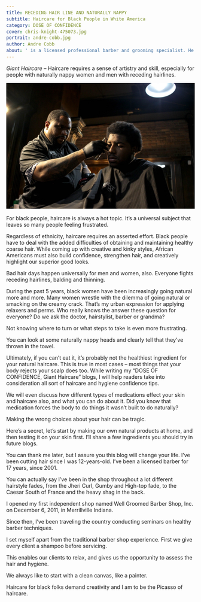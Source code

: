 ```yaml
---
title: RECEDING HAIR LINE AND NATURALLY NAPPY
subtitle: Haircare for Black People in White America
category: DOSE OF CONFIDENCE
cover: chris-knight-475073.jpg
portrait: andre-cobb.jpg
author: Andre Cobb
about: ' is a licensed professional barber and grooming specialist. He earned his credentials from Moler Barber & Beauty college in 2003. With 15 years experience, he travels nationally providing grooming tips and product lines as a shop owner. He aims to change mindsets from the inside out.'
---
```


*Giant Haircare* – Haircare requires a sense of artistry and skill, especially for people with naturally nappy women and men with receding hairlines.

![unsplash.com](./chris-knight-475073.jpg)

For black people, haircare is always a hot topic. It’s a universal subject that leaves so many people feeling frustrated. 

Regardless of ethnicity, haircare requires an asserted effort. Black people have to deal with the added difficulties of obtaining and maintaining healthy coarse hair. While coming up with creative and kinky styles, African Americans must also build confidence, strengthen hair, and creatively highlight our superior good looks. 

Bad hair days happen universally for men and women, also. Everyone fights receding hairlines, balding and thinning.

During the past 5 years, black women have been increasingly going natural more and more.  Many women wrestle with the dilemma of going natural or smacking on the creamy crack. That’s my urban expression for applying relaxers and perms. Who really knows the answer these question for everyone? Do we ask the doctor, hairstylist, barber or grandma? 

Not knowing where to turn or what steps to take is even more frustrating. 

You can look at some naturally nappy heads and clearly tell that they’ve thrown in the towel. 

Ultimately, if you can’t eat it, it’s probably not the healthiest ingredient for your natural haircare. This is true in most cases – most things that your body rejects your scalp does too. While writing my “DOSE OF CONFIDENCE, Giant Haircare” blogs, I will help readers take into consideration all sort of haircare and hygiene confidence tips. 

We will even discuss how different types of medications effect your skin and haircare also, and what you can do about it. Did you know that medication forces the body to do things it wasn’t built to do naturally? 

Making the wrong choices about your hair can be tragic.

Here’s a secret, let’s start by making our own natural products at home, and then testing it on your skin first. I’ll share a few ingredients you should try in future blogs. 

You can thank me later, but I assure you this blog will change your life. I’ve been cutting hair since I was 12-years-old. I’ve been a licensed barber for 17 years, since 2001.

You can actually say I’ve been in the shop throughout a lot different hairstyle fades, from the Jheri Curl, Gumby and High-top fade, to the Caesar South of France and the heavy shag in the back.

I opened my first independent shop named Well Groomed Barber Shop, Inc. on December 6, 2011, in Merrillville Indiana. 

Since then, I’ve been traveling the country conducting seminars on healthy barber techniques. 

I set myself apart from the traditional barber shop experience. First we give every client a shampoo before servicing. 

This enables our clients to relax, and gives us the opportunity to assess the hair and hygiene. 

We always like to start with a clean canvas, like a painter. 

Haircare for black folks demand creativity and I am to be the Picasso of haircare. 
